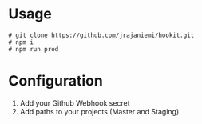 # Usage

```shell
# git clone https://github.com/jrajaniemi/hookit.git
# npm i
# npm run prod
```
# Configuration

1. Add your Github Webhook secret
2. Add paths to your projects (Master and Staging)
